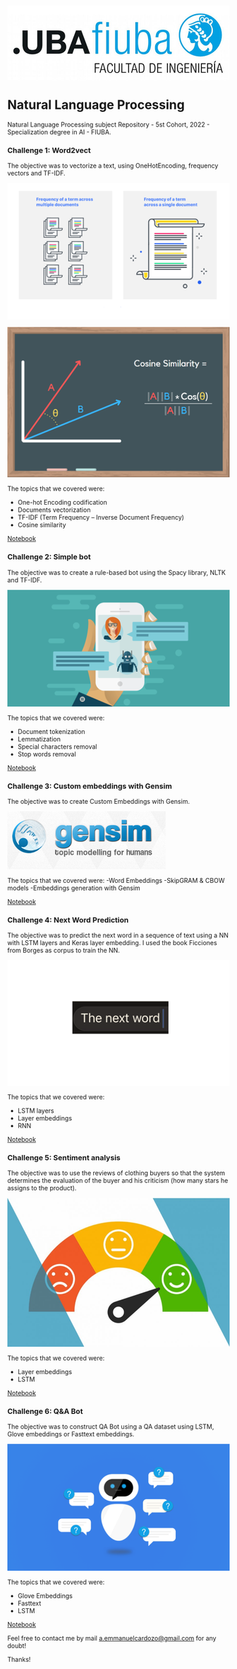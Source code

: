 <img src="logoFIUBA.jpg" width="700" align="center">
<BR>

# Natural Language Processing

Natural Language Processing subject Repository - 5st Cohort, 2022 - Specialization degree in AI - FIUBA.


### Challenge 1: Word2vect
The objective was to vectorize a text, using OneHotEncoding, frequency vectors and TF-IDF.

![img1](img/tf-idf.png)

![img2](img/cosine_similarity.png)

The topics that we covered were: 
* One-hot Encoding codification
* Documents vectorization
* TF-IDF (Term Frequency – Inverse Document Frequency)
* Cosine similarity

[Notebook](https://github.com/emmanuelcardozo/Natural-Language-Processing/blob/main/Desafio%201/1a%20-%20word2vec.ipynb)

### Challenge 2: Simple bot
The objective was to create a rule-based bot using the Spacy library, NLTK and TF-IDF.

![img3](img/chatbots2.png)

The topics that we covered were: 
* Document tokenization
* Lemmatization
* Special characters removal
* Stop words removal

[Notebook](https://github.com/emmanuelcardozo/Natural-Language-Processing/blob/main/Desafio%202/Desafio_2.ipynb)

### Challenge 3: Custom embeddings with Gensim
The objective was to create Custom Embeddings with Gensim.

![img4](img/gensim.png)

The topics that we covered were: 
-Word Embeddings
-SkipGRAM & CBOW models 
-Embeddings generation with Gensim

[Notebook](https://github.com/emmanuelcardozo/Natural-Language-Processing/blob/main/Desafio%203/Desafio_3.ipynb)

### Challenge 4: Next Word Prediction
The objective was to predict the next word in a sequence of text using a NN with LSTM layers and Keras layer embedding. I used the book Ficciones from Borges as corpus to train the NN.

![img5](img/The_next_word.png)

The topics that we covered were: 
* LSTM layers 
* Layer embeddings 
* RNN

[Notebook](https://github.com/emmanuelcardozo/Natural-Language-Processing/blob/main/Desafio%204/Desafio_4.ipynb)

### Challenge 5:  Sentiment analysis
The objective was to use the reviews of clothing buyers so that the system determines the evaluation of the buyer and his criticism (how many stars he assigns to the product).

![img6](img/sentiment-analysis-emotion-detection.jpg)

The topics that we covered were: 
* Layer embeddings 
* LSTM

[Notebook](https://github.com/emmanuelcardozo/Natural-Language-Processing/blob/main/Desafio%205/5%20-%20clothing_ecommerce_reviews.ipynb)

### Challenge 6: Q&A Bot
The objective was to construct QA Bot using a QA dataset using LSTM, Glove embeddings or Fasttext embeddings.

![img7](img/QA_Bot_2.png)

The topics that we covered were: 
* Glove Embeddings
* Fasttext
* LSTM

[Notebook](https://github.com/emmanuelcardozo/Natural-Language-Processing/blob/main/Desafio%206/Desafio_6-bot_qa.ipynb)

Feel free to contact me by mail a.emmanuelcardozo@gmail.com for any doubt!

Thanks!
